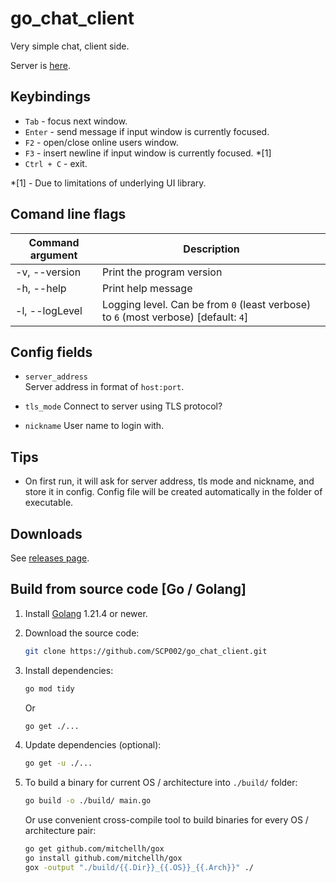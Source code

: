 # go_chat_client

Very simple chat, client side.

Server is [here](https://github.com/SCP002/go_chat_server).

## Keybindings

* `Tab` - focus next window.
* `Enter` - send message if input window is currently focused.
* `F2` - open/close online users window.
* `F3` - insert newline if input window is currently focused. \*[1]
* `Ctrl + C` - exit.

\*[1] - Due to limitations of underlying UI library.

## Comand line flags

| Command argument     | Description                                                                         |
| -------------------- | ----------------------------------------------------------------------------------- |
| -v, --version        | Print the program version                                                           |
| -h, --help           | Print help message                                                                  |
| -l, --logLevel       | Logging level. Can be from `0` (least verbose) to `6` (most verbose) [default: `4`] |

## Config fields

* `server_address`  
  Server address in format of `host:port`.

* `tls_mode`
  Connect to server using TLS protocol?

* `nickname`
  User name to login with.

## Tips

* On first run, it will ask for server address, tls mode and nickname, and store it in config.
  Config file will be created automatically in the folder of executable.

## Downloads

See [releases page](https://github.com/SCP002/go_chat_client/releases).

## Build from source code [Go / Golang]

1. Install [Golang](https://golang.org/) 1.21.4 or newer.

2. Download the source code:  

    ```sh
    git clone https://github.com/SCP002/go_chat_client.git
    ```

3. Install dependencies:

    ```sh
    go mod tidy
    ```

    Or

    ```sh
    go get ./...
    ```

4. Update dependencies (optional):

    ```sh
    go get -u ./...
    ```

5. To build a binary for current OS / architecture into `./build/` folder:

    ```sh
    go build -o ./build/ main.go
    ```

    Or use convenient cross-compile tool to build binaries for every OS / architecture pair:

    ```sh
    go get github.com/mitchellh/gox
    go install github.com/mitchellh/gox
    gox -output "./build/{{.Dir}}_{{.OS}}_{{.Arch}}" ./
    ```

